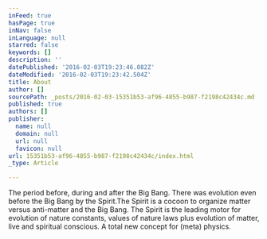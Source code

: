 ```yaml
---
inFeed: true
hasPage: true
inNav: false
inLanguage: null
starred: false
keywords: []
description: ''
datePublished: '2016-02-03T19:23:46.082Z'
dateModified: '2016-02-03T19:23:42.504Z'
title: About
author: []
sourcePath: _posts/2016-02-03-15351b53-af96-4855-b987-f2198c42434c.md
published: true
authors: []
publisher:
  name: null
  domain: null
  url: null
  favicon: null
url: 15351b53-af96-4855-b987-f2198c42434c/index.html
_type: Article

---
```

The period before, during and after the Big Bang. There was evolution even before the Big Bang by the Spirit.The Spirit is a cocoon to organize matter versus anti-matter and the Big Bang. The Spirit is the leading motor for evolution of nature constants, values of nature laws plus evolution of matter, live and spiritual conscious. A total new concept for (meta) physics.